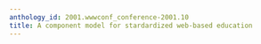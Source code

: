 ```yaml
---
anthology_id: 2001.wwwconf_conference-2001.10
title: A component model for stardardized web-based education
---
```

